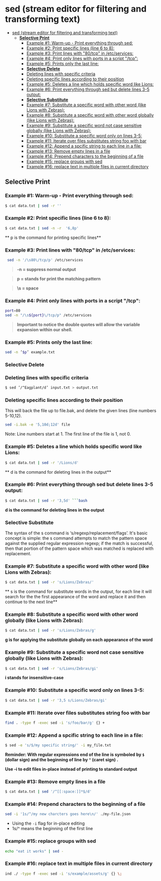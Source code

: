 # sed (stream editor for filtering and transforming text)

<!--ts-->
* [sed (stream editor for filtering and transforming text)](#sed-stream-editor-for-filtering-and-transforming-text)
   * [<strong>Selective Print</strong>](#selective-print)
      * [Example #1: Warm-up - Print everything through sed:](#example-1-warm-up---print-everything-through-sed)
      * [Example #2: Print specific lines (line 6 to 8):](#example-2-print-specific-lines-line-6-to-8)
      * [Example #3: Print lines with "80/tcp" in /etc/services:](#example-3-print-lines-with-80tcp-in-etcservices)
      * [Example #4: Print only lines with ports in a script "/tcp":](#example-4-print-only-lines-with-ports-in-a-script-tcp)
      * [Example #5: Prints only the last line:](#example-5-prints-only-the-last-line)
      * [<strong>Selective Delete</strong>](#selective-delete)
      * [Deleting lines with specific criteria](#deleting-lines-with-specific-criteria)
      * [Deleting specific lines according to their position](#deleting-specific-lines-according-to-their-position)
      * [Example #5: Deletes a line which holds specific word like Lions:](#example-5-deletes-a-line-which-holds-specific-word-like-lions)
      * [Example #6: Print everything through sed but delete lines 3-5 output:](#example-6-print-everything-through-sed-but-delete-lines-3-5-output)
      * [<strong>Selective Substitute</strong>](#selective-substitute)
      * [Example #7: Substitute a specific word with other word (like Lions with Zebras):](#example-7-substitute-a-specific-word-with-other-word-like-lions-with-zebras)
      * [Example #8: Substitute a specific word with other word globally (like Lions with Zebras):](#example-8-substitute-a-specific-word-with-other-word-globally-like-lions-with-zebras)
      * [Example #9: Substitute a specific word not case sensitive globally (like Lions with Zebras):](#example-9-substitute-a-specific-word-not-case-sensitive-globally-like-lions-with-zebras)
      * [Example #10: Substitute a specific word only on lines 3-5:](#example-10-substitute-a-specific-word-only-on-lines-3-5)
      * [Example #11: Iterate over files substitutes string foo with bar](#example-11-iterate-over-files-substitutes-string-foo-with-bar)
      * [Example #12: Append a spcific string to each line in a file:](#example-12-append-a-spcific-string-to-each-line-in-a-file)
      * [Example #13: Remove empty lines in a file](#example-13-remove-empty-lines-in-a-file)
      * [Example #14: Prepend characters to the beginning of a file](#example-14-prepend-characters-to-the-beginning-of-a-file)
      * [Example #15: replace groups with sed](#example-15-replace-groups-with-sed)
      * [Example #16: replace text in multiple files in current directory](#example-16-replace-text-in-multiple-files-in-current-directory)

<!-- Created by https://github.com/ekalinin/github-markdown-toc -->
<!-- Added by: gil_diy, at: Sun 13 Nov 2022 00:30:18 IST -->

<!--te-->



## **Selective Print**

### Example #1: Warm-up - Print everything through sed:
```bash
$ cat data.txt | sed -r ''
```

### Example #2: Print specific lines (line 6 to 8):
```bash
$ cat data.txt | sed -n -r  '6,8p'
```
** p is the command for printing specific lines**

### Example #3: Print lines with "80/tcp" in /etc/services:

```bash
 sed -n '/\s80\/tcp/p' /etc/services
```

>**-n = suppress normal output&nbsp;**

>**p = stands for print the matching pattern&nbsp;**

>**\s  = space&nbsp;**


### Example #4: Print only lines with ports in a script "/tcp":

```bash
port=80
sed -n "/\s${port}\/tcp/p" /etc/services
```

 > **Important to notice the double quotes will allow the variable expansion within our shell.**



### Example #5: Prints only the last line:
```bash
sed -n ’$p’ example.txt
```

### **Selective Delete**

### Deleting lines with specific criteria

```bash
$ sed ’/^Eagplant/d’ input.txt > output.txt
```

### Deleting specific lines according to their position

This will back the file up to file.bak, and delete the given lines (line numbers 5-10,12).

```bash
sed -i.bak -e '5,10d;12d' file
```

Note: Line numbers start at 1. The first line of the file is 1, not 0.

### Example #5: Deletes a line which holds specific word like Lions:
```bash
$ cat data.txt | sed -r '/Lions/d'
```
** d is the command for deleting lines in the output**

### Example #6: Print everything through sed but delete lines 3-5 output:
```bash
$ cat data.txt | sed -r '3,5d' ```bash
```


**d is the command for deleting lines in the output**
### **Selective Substitute**


The syntax of the s command is ‘s/regexp/replacement/flags’.
It's basic concept is simple: the s command attempts to match the pattern space against the supplied regular expression regexp; if the match is successful, then that portion of the    pattern space which was matched is replaced with replacement.


### Example #7: Substitute a specific word with other word (like Lions with Zebras):
```bash
$ cat data.txt | sed -r 's/Lions/Zebras/'
```
** s is the command for substitute words in the output,
for each line it will search for the the first appearance of the word and replace it and then continue to the next line**

### Example #8: Substitute a specific word with other word globally (like Lions with Zebras):

```bash
$ cat data.txt | sed -r 's/Lions/Zebras/g'
```

**g is for applying the substitute globally on each appearance of the word**

### Example #9: Substitute a specific word not case sensitive globally (like Lions with Zebras):

```bash
$ cat data.txt | sed -r 's/Lions/Zebras/gi'
```

**i stands for insensitive-case**


### Example #10: Substitute a specific word only on lines 3-5:

```bash
$ cat data.txt | sed -r '3,5 s/Lions/Zebras/gi'
```

### Example #11: Iterate over files substitutes string foo with bar

```bash
find . -type f -exec sed -i 's/foo/bar/g' {} +
```

### Example #12: Append a spcific string to each line in a file:

```bash
$ sed -e 's/$/my specific string/' -i my_file.txt
```

**Reminder: With regular expressions end of the line is symboled by `$` (dollar sign) and the beginning of line by `^` (caret sign)   .**


**Use -i to edit files in-place instead of printing to standard output**

### Example #13: Remove empty lines in a file

```bash
$ cat data.txt | sed '/^[[:space:]]*$/d'
```
### Example #14: Prepend characters to the beginning of a file

```bash
sed -i '1s/^/my new charcters goes here\n/' ./my-file.json
```

* Using the `-i` flag for in-place editing
* 1s/^ means the beginning of the first line

### Example #15: replace groups with sed

```bash
echo "eat it works" | sed -
```

### Example #16: replace text in multiple files in current directory

```bash
ind ./ -type f -exec sed -i 's/example/assets/g' {} \;
```